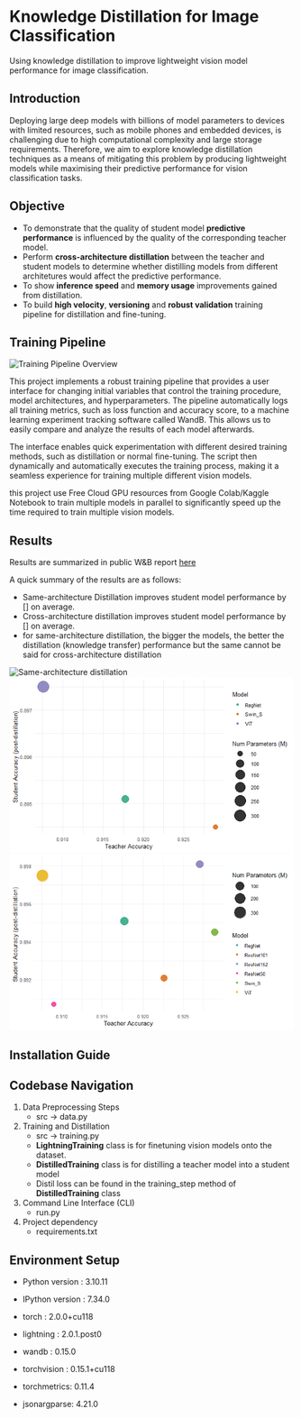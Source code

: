 # Knowledge Distillation for Image Classification
Using knowledge distillation to improve lightweight vision model performance for image classification.

## Introduction
Deploying large deep models with billions of model parameters to devices with limited resources, such as mobile phones and embedded devices, is challenging due to high computational complexity and large storage requirements. Therefore, we aim to explore knowledge distillation techniques as a means of mitigating this problem by producing lightweight models while maximising their predictive performance for vision classification tasks.

## Objective 
- To demonstrate that the quality of student model **predictive performance** is influenced by the quality of the corresponding teacher model.
- Perform **cross-architecture distillation** between the teacher and student models to determine whether distilling models from different architetures would affect the predictive performance.
- To show **inference speed** and **memory usage** improvements gained from distillation.
- To build **high velocity**, **versioning** and **robust validation** training pipeline for distillation and fine-tuning.

## Training Pipeline
![Training Pipeline Overview](https://github.com/hazrulakmal/image-classification-KDgit/blob/main/asset/training_pipelines.png?raw=true)

This project implements a robust training pipeline that provides a user interface for changing initial variables that control the training procedure, model architectures, and hyperparameters. The pipeline automatically logs all training metrics, such as loss function and accuracy score, to a machine learning experiment tracking software called WandB. This allows us to easily compare and analyze the results of each model afterwards.

The interface enables quick experimentation with different desired training methods, such as distillation or normal fine-tuning. The script then dynamically and automatically executes the training process, making it a seamless experience for training multiple different vision models.

this project use Free Cloud GPU resources from Google Colab/Kaggle Notebook to train multiple models in parallel to significantly speed up the time required to train multiple vision models.

## Results
Results are summarized in public W&B report [here](https://api.wandb.ai/links/st311-project/c9zfjjli)

A quick summary of the results are as follows:
- Same-architecture Distillation improves student model performance by [] on average.
- Cross-architecture distillation improves student model performance by [] on average.
- for same-architecture distillation, the bigger the models, the better the distillation (knowledge transfer) performance but the same cannot be said for cross-architecture distillation

![Same-architecture distillation](https://github.com/hazrulakmal/image-classification-KD/blob/main/asset/same_architecture.png?raw=true)
![Cross-architecture distillation](https://github.com/hazrulakmal/image-classification-KD/blob/main/asset/cross_architecture.png?raw=true)
![All distillation](https://github.com/hazrulakmal/image-classification-KD/blob/main/asset/all_distillation.png?raw=true)

## Installation Guide



## Codebase Navigation
1. Data Preprocessing Steps
    - src -> data.py
2. Training and Distillation
    - src -> training.py
    - **LightningTraining** class is for finetuning vision models onto the dataset.
    - **DistilledTraining** class is for distilling a teacher model into a student model
    - Distil loss can be found in the training_step method of **DistilledTraining** class
3. Command Line Interface (CLI)
    - run.py
4. Project dependency 
    - requirements.txt

## Environment Setup
- Python version       : 3.10.11
- IPython version      : 7.34.0

- torch       : 2.0.0+cu118
- lightning   : 2.0.1.post0
- wandb       : 0.15.0
- torchvision : 0.15.1+cu118
- torchmetrics: 0.11.4
- jsonargparse: 4.21.0